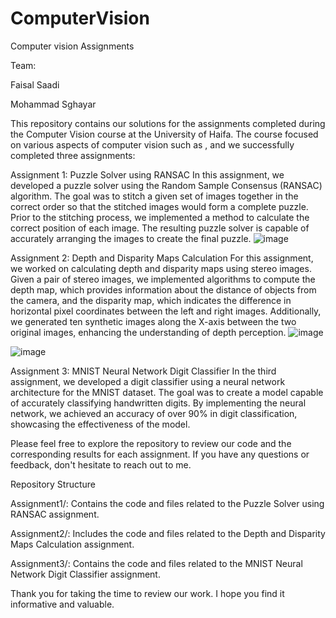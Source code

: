 # ComputerVision
Computer vision Assignments

Team:

Faisal Saadi

Mohammad Sghayar

This repository contains our solutions for the assignments completed during the Computer Vision course at the University of Haifa. The course focused on various aspects of computer vision such as , and we successfully completed three assignments:

Assignment 1: Puzzle Solver using RANSAC
In this assignment, we developed a puzzle solver using the Random Sample Consensus (RANSAC) algorithm. The goal was to stitch a given set of images together in the correct order so that the stitched images would form a complete puzzle. Prior to the stitching process, we implemented a method to calculate the correct position of each image. The resulting puzzle solver is capable of accurately arranging the images to create the final puzzle.
![image](https://github.com/faisalsadi/ComputerVision/assets/31912809/df5411d5-4b8b-4d8b-8230-66ccd8115641)

Assignment 2: Depth and Disparity Maps Calculation
For this assignment, we worked on calculating depth and disparity maps using stereo images. Given a pair of stereo images, we implemented algorithms to compute the depth map, which provides information about the distance of objects from the camera, and the disparity map, which indicates the difference in horizontal pixel coordinates between the left and right images. Additionally, we generated ten synthetic images along the X-axis between the two original images, enhancing the understanding of depth perception.
![image](https://github.com/faisalsadi/ComputerVision/assets/31912809/69cbf828-0c63-4711-918d-88930a8909b2)

![image](https://github.com/faisalsadi/ComputerVision/assets/31912809/c6bcc299-00de-4ea2-97b3-2f4d0bcea793)

Assignment 3: MNIST Neural Network Digit Classifier
In the third assignment, we developed a digit classifier using a neural network architecture for the MNIST dataset. The goal was to create a model capable of accurately classifying handwritten digits. By implementing the neural network, we achieved an accuracy of over 90% in digit classification, showcasing the effectiveness of the model.


Please feel free to explore the repository to review our code and the corresponding results for each assignment. If you have any questions or feedback, don't hesitate to reach out to me.

Repository Structure

Assignment1/: Contains the code and files related to the Puzzle Solver using RANSAC assignment.

Assignment2/: Includes the code and files related to the Depth and Disparity Maps Calculation assignment.

Assignment3/: Contains the code and files related to the MNIST Neural Network Digit Classifier assignment.

Thank you for taking the time to review our work. I hope you find it informative and valuable.
